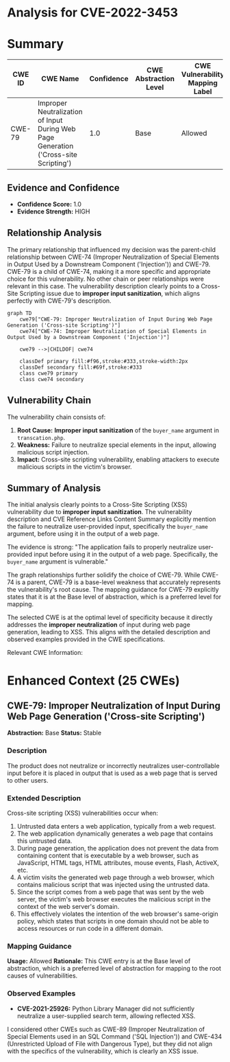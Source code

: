 # Analysis for CVE-2022-3453

# Summary
| CWE ID | CWE Name | Confidence | CWE Abstraction Level | CWE Vulnerability Mapping Label | CWE-Vulnerability Mapping Notes |
|---|---|---|---|---|---|
| CWE-79 | Improper Neutralization of Input During Web Page Generation ('Cross-site Scripting') | 1.0 | Base | Allowed | Primary CWE |

## Evidence and Confidence

*   **Confidence Score:** 1.0
*   **Evidence Strength:** HIGH

## Relationship Analysis
The primary relationship that influenced my decision was the parent-child relationship between CWE-74 (Improper Neutralization of Special Elements in Output Used by a Downstream Component ('Injection')) and CWE-79. CWE-79 is a child of CWE-74, making it a more specific and appropriate choice for this vulnerability. No other chain or peer relationships were relevant in this case. The vulnerability description clearly points to a Cross-Site Scripting issue due to **improper input sanitization**, which aligns perfectly with CWE-79's description.

```mermaid
graph TD
    cwe79["CWE-79: Improper Neutralization of Input During Web Page Generation ('Cross-site Scripting')"]
    cwe74["CWE-74: Improper Neutralization of Special Elements in Output Used by a Downstream Component ('Injection')"]
    
    cwe79 -->|CHILDOF| cwe74
    
    classDef primary fill:#f96,stroke:#333,stroke-width:2px
    classDef secondary fill:#69f,stroke:#333
    class cwe79 primary
    class cwe74 secondary
```

## Vulnerability Chain
The vulnerability chain consists of:
1.  **Root Cause:** **Improper input sanitization** of the `buyer_name` argument in `transcation.php`.
2.  **Weakness:** Failure to neutralize special elements in the input, allowing malicious script injection.
3.  **Impact:** Cross-site scripting vulnerability, enabling attackers to execute malicious scripts in the victim's browser.

## Summary of Analysis
The initial analysis clearly points to a Cross-Site Scripting (XSS) vulnerability due to **improper input sanitization**. The vulnerability description and CVE Reference Links Content Summary explicitly mention the failure to neutralize user-provided input, specifically the `buyer_name` argument, before using it in the output of a web page.

The evidence is strong: "The application fails to properly neutralize user-provided input before using it in the output of a web page. Specifically, the `buyer_name` argument is vulnerable."

The graph relationships further solidify the choice of CWE-79. While CWE-74 is a parent, CWE-79 is a base-level weakness that accurately represents the vulnerability's root cause. The mapping guidance for CWE-79 explicitly states that it is at the Base level of abstraction, which is a preferred level for mapping.

The selected CWE is at the optimal level of specificity because it directly addresses the **improper neutralization** of input during web page generation, leading to XSS. This aligns with the detailed description and observed examples provided in the CWE specifications.

Relevant CWE Information:

# Enhanced Context (25 CWEs)

## CWE-79: Improper Neutralization of Input During Web Page Generation ('Cross-site Scripting')
**Abstraction:** Base
**Status:** Stable

### Description
The product does not neutralize or incorrectly neutralizes user-controllable input before it is placed in output that is used as a web page that is served to other users.

### Extended Description

Cross-site scripting (XSS) vulnerabilities occur when:

1.  Untrusted data enters a web application, typically from a web request.
2.  The web application dynamically generates a web page that contains this untrusted data.
3.  During page generation, the application does not prevent the data from containing content that is executable by a web browser, such as JavaScript, HTML tags, HTML attributes, mouse events, Flash, ActiveX, etc.
4.  A victim visits the generated web page through a web browser, which contains malicious script that was injected using the untrusted data.
5.  Since the script comes from a web page that was sent by the web server, the victim's web browser executes the malicious script in the context of the web server's domain.
6.  This effectively violates the intention of the web browser's same-origin policy, which states that scripts in one domain should not be able to access resources or run code in a different domain.

### Mapping Guidance
**Usage:** Allowed
**Rationale:** This CWE entry is at the Base level of abstraction, which is a preferred level of abstraction for mapping to the root causes of vulnerabilities.

### Observed Examples
- **CVE-2021-25926:** Python Library Manager did not sufficiently neutralize a user-supplied search term, allowing reflected XSS.

I considered other CWEs such as CWE-89 (Improper Neutralization of Special Elements used in an SQL Command ('SQL Injection')) and CWE-434 (Unrestricted Upload of File with Dangerous Type), but they did not align with the specifics of the vulnerability, which is clearly an XSS issue.